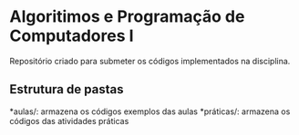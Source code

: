 # Algoritimos e Programação de Computadores I

Repositório criado para submeter os códigos implementados na disciplina.

## Estrutura de pastas

*aulas/: armazena os códigos exemplos das aulas
*práticas/: armazena os códigos das atividades práticas
